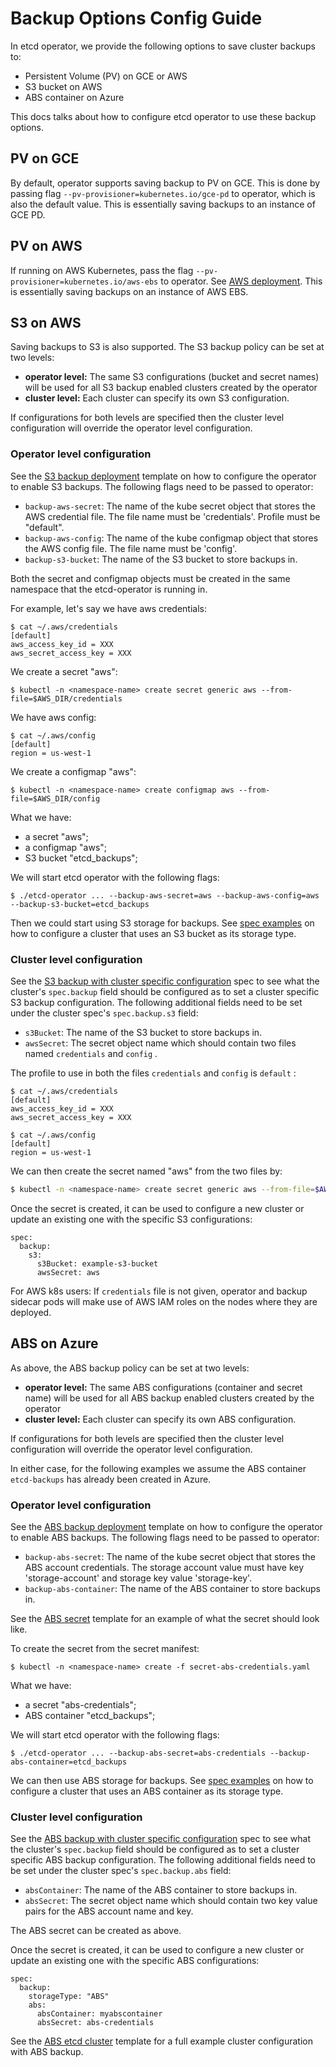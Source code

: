 # Backup Options Config Guide

In etcd operator, we provide the following options to save cluster backups to:
- Persistent Volume (PV) on GCE or AWS
- S3 bucket on AWS
- ABS container on Azure

This docs talks about how to configure etcd operator to use these backup options.

## PV on GCE

By default, operator supports saving backup to PV on GCE.
This is done by passing flag `--pv-provisioner=kubernetes.io/gce-pd` to operator, which is also the default value.
This is essentially saving backups to an instance of GCE PD.

## PV on AWS

If running on AWS Kubernetes, pass the flag `--pv-provisioner=kubernetes.io/aws-ebs` to operator.
See [AWS deployment](../../example/deployment-aws.yaml).
This is essentially saving backups on an instance of AWS EBS.

## S3 on AWS

Saving backups to S3 is also supported. The S3 backup policy can be set at two levels:
- **operator level:** The same S3 configurations (bucket and secret names) will be used for all S3 backup enabled clusters created by the operator 
- **cluster level:** Each cluster can specify its own S3 configuration.

If configurations for both levels are specified then the cluster level configuration will override the operator level configuration.

### Operator level configuration  

See the [S3 backup deployment](../../example/deployment-s3-backup.yaml.template) template on how to configure the operator to enable S3 backups. The following flags need to be passed to operator:
- `backup-aws-secret`: The name of the kube secret object that stores the AWS credential file. The file name must be 'credentials'.
Profile must be "default".
- `backup-aws-config`: The name of the kube configmap object that stores the AWS config file. The file name must be 'config'.
- `backup-s3-bucket`: The name of the S3 bucket to store backups in.

Both the secret and configmap objects must be created in the same namespace that the etcd-operator is running in.

For example, let's say we have aws credentials:
```
$ cat ~/.aws/credentials
[default]
aws_access_key_id = XXX
aws_secret_access_key = XXX
```

We create a secret "aws":
```
$ kubectl -n <namespace-name> create secret generic aws --from-file=$AWS_DIR/credentials
```

We have aws config:
```
$ cat ~/.aws/config
[default]
region = us-west-1
```

We create a configmap "aws":
```
$ kubectl -n <namespace-name> create configmap aws --from-file=$AWS_DIR/config
```

What we have:
- a secret "aws";
- a configmap "aws";
- S3 bucket "etcd_backups";

We will start etcd operator with the following flags:
```
$ ./etcd-operator ... --backup-aws-secret=aws --backup-aws-config=aws --backup-s3-bucket=etcd_backups
```
Then we could start using S3 storage for backups. See [spec examples](spec_examples.md#three-members-cluster-with-s3-backup) on how to configure a cluster that uses an S3 bucket as its storage type.

### Cluster level configuration

See the [S3 backup with cluster specific configuration](https://github.com/coreos/etcd-operator/blob/master/doc/user/spec_examples.md#s3-backup-and-cluster-specific-s3-configuration) spec to see what the cluster's `spec.backup` field should be configured as to set a cluster specific S3 backup configuration. The following additional fields need to be set under the cluster spec's `spec.backup.s3` field:
- `s3Bucket`: The name of the S3 bucket to store backups in.
- `awsSecret`: The secret object name which should contain two files named `credentials` and `config` .

The profile to use in both the files `credentials` and `config` is `default` :
```
$ cat ~/.aws/credentials
[default]
aws_access_key_id = XXX
aws_secret_access_key = XXX

$ cat ~/.aws/config
[default]
region = us-west-1
```

We can then create the secret named "aws" from the two files by:
```bash
$ kubectl -n <namespace-name> create secret generic aws --from-file=$AWS_DIR/credentials --from-file=$AWS_DIR/config
```

Once the secret is created, it can be used to configure a new cluster or update an existing one with the specific S3 configurations:
```
spec:
  backup:
    s3:
      s3Bucket: example-s3-bucket
      awsSecret: aws
```

For AWS k8s users: If `credentials` file is not given,
operator and backup sidecar pods will make use of AWS IAM roles on the nodes where they are deployed.

## ABS on Azure

As above, the ABS backup policy can be set at two levels:
- **operator level:** The same ABS configurations (container and secret name) will be used for all ABS backup enabled clusters created by the operator 
- **cluster level:** Each cluster can specify its own ABS configuration.

If configurations for both levels are specified then the cluster level configuration will override the operator level configuration.

In either case, for the following examples we assume the ABS container `etcd-backups` has already been created in Azure.

### Operator level configuration  

See the [ABS backup deployment](../../example/deployment-abs-backup.yaml.template) template on how to configure the operator to enable ABS backups. The following flags need to be passed to operator:
- `backup-abs-secret`: The name of the kube secret object that stores the ABS account credentials.  The storage account value must have key 'storage-account' and storage key value 'storage-key'.
- `backup-abs-container`: The name of the ABS container to store backups in.

See the [ABS secret](../../example/secret-abs-credentials.yaml.template) template for an example of what the secret should look like.

To create the secret from the secret manifest:
```
$ kubectl -n <namespace-name> create -f secret-abs-credentials.yaml
```

What we have:
- a secret "abs-credentials";
- ABS container "etcd_backups";

We will start etcd operator with the following flags:
```
$ ./etcd-operator ... --backup-abs-secret=abs-credentials --backup-abs-container=etcd_backups
```
We can then use ABS storage for backups. See [spec examples](spec_examples.md#three-members-cluster-with-abs-backup) on how to configure a cluster that uses an ABS container as its storage type.

### Cluster level configuration

See the [ABS backup with cluster specific configuration](spec_examples.md#abs-backup-and-cluster-specific-abs-configuration) spec to see what the cluster's `spec.backup` field should be configured as to set a cluster specific ABS backup configuration. The following additional fields need to be set under the cluster spec's `spec.backup.abs` field:
- `absContainer`: The name of the ABS container to store backups in.
- `absSecret`: The secret object name which should contain two key value pairs for the ABS account name and key.

The ABS secret can be created as above.

Once the secret is created, it can be used to configure a new cluster or update an existing one with the specific ABS configurations:
```
spec:
  backup:
    storageType: "ABS"
    abs:
      absContainer: myabscontainer
      absSecret: abs-credentials
```

See the [ABS etcd cluster](../../example/example-etcd-cluster-with-abs-backup.yaml) template for a full example cluster configuration with ABS backup.

